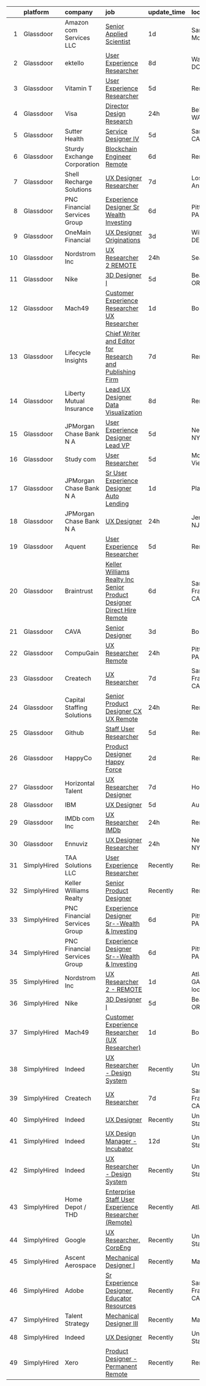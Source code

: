

|    | platform    | company                      | job                                                                                                                                                                                                                                                                                                                                                                                                                                                                                                                                                                                                                                                                                                                                                                                                                                                                                                                                                                                                                                                                                                                                                                                                                                                                                                                                                                                                                                                                                                                                                                                                                                                                            | update_time   | location                 |
|---:|:------------|:-----------------------------|:-------------------------------------------------------------------------------------------------------------------------------------------------------------------------------------------------------------------------------------------------------------------------------------------------------------------------------------------------------------------------------------------------------------------------------------------------------------------------------------------------------------------------------------------------------------------------------------------------------------------------------------------------------------------------------------------------------------------------------------------------------------------------------------------------------------------------------------------------------------------------------------------------------------------------------------------------------------------------------------------------------------------------------------------------------------------------------------------------------------------------------------------------------------------------------------------------------------------------------------------------------------------------------------------------------------------------------------------------------------------------------------------------------------------------------------------------------------------------------------------------------------------------------------------------------------------------------------------------------------------------------------------------------------------------------|:--------------|:-------------------------|
|  1 | Glassdoor   | Amazon com Services LLC      | [Senior Applied Scientist](https://www.glassdoor.com/partner/jobListing.htm?pos=119&ao=1136043&s=58&guid=000001818f52a1a99b63a92f72b272a8&src=GD_JOB_AD&t=SR&vt=w&cs=1_055924ca&cb=1655966966682&jobListingId=1007953430603&jrtk=3-0-1g67l58erimaa801-1g67l58fah7j1800-c12a849ca62c62d8-)                                                                                                                                                                                                                                                                                                                                                                                                                                                                                                                                                                                                                                                                                                                                                                                                                                                                                                                                                                                                                                                                                                                                                                                                                                                                                                                                                                                      | 1d            | Santa Monica, CA         |
|  2 | Glassdoor   | ektello                      | [User Experience Researcher](https://www.glassdoor.com/partner/jobListing.htm?pos=107&ao=1110586&s=58&guid=000001818f52a1a99b63a92f72b272a8&src=GD_JOB_AD&t=SR&vt=w&ea=1&cs=1_750c2b3b&cb=1655966966681&jobListingId=1007939618815&cpc=C891152315FA1AD8&jrtk=3-0-1g67l58erimaa801-1g67l58fah7j1800-915ffd92501460ca--6NYlbfkN0CLjQmfy67UqlWxJvyH5uxFrQGBFL1cdeZdgq-fUlKTljvii19VO40o9hODfeR06z4R3gKYeA12dSiTX4yFC_llT-SHO-vTVqwBvTr0TUeQ7sqQLmharss2OEzlzSIVsfsJmAiheDQVb3SGwk3mUzb-JDtsyTgnc840NTm9Xfdo-DwM4oPtxPVfXtd_PHWKQmdWvtK4tiVl_PvAhI5FkX8MFA7XvGspRDD0wYKoeOQjmUKWOJOr0PcsXAwOwPwKamaIAtCfTynRNnm1C-cTC9uDAy9Lu71PJYHeJSq8MfLHMFHr93-fK1YWrscJyL5BzHoVB73dAfR9XmUCNWHjssL1lU6anZAVhkkTUMhLOTKAsQQa4RQ87fNo-XTBxMJwMc-meENzXiolF-NduX_p2H4b2dORhA50BGcHURjrB0wxfCoWTbD7x4rJ3xrO7ase8QsM6pzATss3OpS9iT3-DR9EoBSXCsO5wWY8zBMXk3-fltNHXj_plz77OnG_MjN5URGgwduo6gEdqoWJA4yF9Cua)                                                                                                                                                                                                                                                                                                                                                                                                                                                                                                                                                                                                                                                                                                                                                                                          | 8d            | Washington, DC           |
|  3 | Glassdoor   | Vitamin T                    | [User Experience Researcher](https://www.glassdoor.com/partner/jobListing.htm?pos=109&ao=1110586&s=58&guid=000001818f52a1a99b63a92f72b272a8&src=GD_JOB_AD&t=SR&vt=w&cs=1_cde761a9&cb=1655966966681&jobListingId=1007947510415&cpc=C4A69CCDBB3B9599&jrtk=3-0-1g67l58erimaa801-1g67l58fah7j1800-8ffb010d9d7ec4b0--6NYlbfkN0DMrcEu7yrtATojKJA7cEzGQ3FdRGWLh0CZQInL4ECGI6k5tN82kdM0OKoro5eXmjok1pY9WiCtPF0dukI9Fmem5Cq8y8v3Sld1jHAuQrnJsSg_8y4heX17j9R_wXSf16JunJqD7QV3ZczRzo7izK4pN-WqcA9hzaZ1XSgu-eucJvNig3ElNLioEMBYUukaRR7GiaD28RRXU4eLZYu-WUedV1ppGkqQqnYAQ1Vp3ovKR5hgBHt_iKnro-VLIWFEBZliB-eGfDWApae2WJmBOXHn7_4vDGSVsYZI9eZAXNFsrYd8796zM3To2vy9KAU9kB-DfPXV6rGsBhMSbxKDKmWlJx4p2PCElJBxqUDvIr8oTr7sCXsJa5UhstE1pitBJzv2Da9SAygklP7MQoE54ojTQmeH47AnCBrr2nS5bZACkiDR6l-OaF0Zaq-dsRfGHsLaGlsws1Ks28hx0HpFE_kK)                                                                                                                                                                                                                                                                                                                                                                                                                                                                                                                                                                                                                                                                                                                                                                                                                                                               | 5d            | Remote                   |
|  4 | Glassdoor   | Visa                         | [Director Design Research](https://www.glassdoor.com/partner/jobListing.htm?pos=113&ao=1136043&s=58&guid=000001818f52a1a99b63a92f72b272a8&src=GD_JOB_AD&t=SR&vt=w&cs=1_019d1934&cb=1655966966682&jobListingId=1007958246561&jrtk=3-0-1g67l58erimaa801-1g67l58fah7j1800-24765438d2870bae-)                                                                                                                                                                                                                                                                                                                                                                                                                                                                                                                                                                                                                                                                                                                                                                                                                                                                                                                                                                                                                                                                                                                                                                                                                                                                                                                                                                                      | 24h           | Bellevue, WA             |
|  5 | Glassdoor   | Sutter Health                | [Service Designer IV](https://www.glassdoor.com/partner/jobListing.htm?pos=121&ao=1136043&s=58&guid=000001818f52a1a99b63a92f72b272a8&src=GD_JOB_AD&t=SR&vt=w&cs=1_5408e720&cb=1655966966682&jobListingId=1007947835941&jrtk=3-0-1g67l58erimaa801-1g67l58fah7j1800-a52efa19379e79ea-)                                                                                                                                                                                                                                                                                                                                                                                                                                                                                                                                                                                                                                                                                                                                                                                                                                                                                                                                                                                                                                                                                                                                                                                                                                                                                                                                                                                           | 5d            | San Carlos, CA           |
|  6 | Glassdoor   | Sturdy Exchange Corporation  | [Blockchain Engineer  Remote ](https://www.glassdoor.com/partner/jobListing.htm?pos=115&ao=1136043&s=58&guid=000001818f52a1a99b63a92f72b272a8&src=GD_JOB_AD&t=SR&vt=w&ea=1&cs=1_77a1c41d&cb=1655966966682&jobListingId=1007945004698&jrtk=3-0-1g67l58erimaa801-1g67l58fah7j1800-cfbd5654e5418373-)                                                                                                                                                                                                                                                                                                                                                                                                                                                                                                                                                                                                                                                                                                                                                                                                                                                                                                                                                                                                                                                                                                                                                                                                                                                                                                                                                                             | 6d            | Remote                   |
|  7 | Glassdoor   | Shell Recharge Solutions     | [UX Designer Researcher](https://www.glassdoor.com/partner/jobListing.htm?pos=118&ao=1136043&s=58&guid=000001818f52a1a99b63a92f72b272a8&src=GD_JOB_AD&t=SR&vt=w&ea=1&cs=1_3cc52cce&cb=1655966966682&jobListingId=1007942893716&jrtk=3-0-1g67l58erimaa801-1g67l58fah7j1800-ebdfb834cd5ff5b7-)                                                                                                                                                                                                                                                                                                                                                                                                                                                                                                                                                                                                                                                                                                                                                                                                                                                                                                                                                                                                                                                                                                                                                                                                                                                                                                                                                                                   | 7d            | Los Angeles, CA          |
|  8 | Glassdoor   | PNC Financial Services Group | [Experience Designer Sr  Wealth   Investing](https://www.glassdoor.com/partner/jobListing.htm?pos=106&ao=1110586&s=58&guid=000001818f52a1a99b63a92f72b272a8&src=GD_JOB_AD&t=SR&vt=w&cs=1_345a6d0f&cb=1655966966680&jobListingId=1007944752734&cpc=5E31031E1AFF45A7&jrtk=3-0-1g67l58erimaa801-1g67l58fah7j1800-3d0f4064b1d671f5--6NYlbfkN0AMofH_6zXbiqn6xehDj89HQNfpf30LHk40Y3Yl5cZTpm-EXukPQNetNbgZyPcaSjnm3NNTeHrJ5sdLLX0wurRDPd-TKP-xVg6vSmzRkdux712hdCaEb0xHJH_yH6iZ2oop_AKOB9bFyZfwOEoXVBpNwi4t1pzuC8OSshL0bELzbEbTB6rHLOpDjGTxVxEdwvigbmvqs7NMJfahyMUJhmB5e5oMkKfk-ObFU0676B5b8R88Me0u3FLOLNaRr_UHTsyT6J-zBhQJ_voORzCi6tfnmdIMW6UJTAQf69COBHQr8n-lBBux4OkB-fpkzy8PwwD_KM2qyJVHglfE1vAIz_WeCewEiDYe5JMeereRXUQF96NM9rD8W3SfNcTYxH8K_59FETNBAaTnAR9zwHzQIGCaumyXGodTxcdIJuN9YsTyjvBEjUZeivTBiPDPBF3XK079BVzT3H20r7RPrAlB7yHopqnhCZeoLhgWzWu3hm9XOZGvLhEzvCCeNhdHBuiZxQbfa6qOQYicNojtUYSiTpKTMF9YV1xJqAFSHlZuoDpJjTVewNjAQa8R3TNmfmUK8RMrYhEqpb0xlp-az0JGS4yhWmY-QYjXHG7_hM8w43TYla-7XSYb-GOdm-u0wTxVvmvyBI_G2yJX85MtrDLQa91dGhzoSgYfLughSFv5UXFh6CVU8W_wkaTFOMOSur-q3CWxEyL4BbobJ5-xp9gOUwr7vdRLQeYjfliwu_TGTBGrkbUobjxUEttGHat13axU0tdX8aR1oCoa8Csxgcf7SVxhF69Rn1c9qHzMIjoWtR46hUDPopOKQ62qZQ26W3axbrxNJzHIm-9gGHneAz7Cektaa0wLCbemZvhGFbL-xoREwaHJudj8yLS8l_0-COeRl5JRyH3GEx3uWZY2l5YazinceKZ_NPGY2HZikIMlYwUtTnF6zJ2ZN2KXjpxUoCYtWEiNbJOUYa7QfyOLB563Zo9iY3AT_H3SiX85sW56gsDbSp8pgea3J40Xp8kJfwd8Bykx0uerAMhQPb3SbJeRM2o2Bkvw4t0ItQvEV92tcmimyOopqm2MuugoNgqdTtjj6cRDJM7wqHZFKp9zR3tvoMnpTGgR5L42R8Mhe16EjNKyInaiflG2GhldDqRLyJj_UQXc8_Gt1ySe5FSOpOnBPbq08-XCGjsk4OfLuLyTg63goHPV3W1N-p1NscuaGK8eeLArGlOKe4uzbCASFI2p3s59UHOfqxzkmcko3tVDes2P7zjr-tBBIGEvKXcMQI1R4Fo%3D) | 6d            | Pittsburgh, PA           |
|  9 | Glassdoor   | OneMain Financial            | [UX Designer   Originations](https://www.glassdoor.com/partner/jobListing.htm?pos=104&ao=1110586&s=58&guid=000001818f52a1a99b63a92f72b272a8&src=GD_JOB_AD&t=SR&vt=w&cs=1_32d864e8&cb=1655966966680&jobListingId=1007950335181&cpc=1CBFC3E34E2A31FF&jrtk=3-0-1g67l58erimaa801-1g67l58fah7j1800-040265ff0e4f22ba--6NYlbfkN0Bjlu5n-gv5HO0Uw8oUWkLCzq7-4ueCq4bqHo-b0jTNgEo79qTxKEF1eiLEZ0uE3qdS2lGNgLL4q-qrDgcbdyMG8r2Ucmmb2oolc6xkFnYYNpuaEFTwS2VhX9AT7-KhdsnUBMDq-bOkO_ttuno6TejDGVMYRTTETABEYiUR2hbqr_KByruv1Jub0se9ZEhRtTTlE9I3A-wsFaErY2JHDQxcgyAyFm7BDCgMQ2UiCVQ0WK1iUUv-SUg2ls3MDUHiNah_iVJStTDeTKSIQGSa3lcHQvIWqsE8d19HevVvvEA_zrOYscvG7zJRBGHHcRPmWyX3ggmA0GtJH29b-knjtojNoXZwn7ZM_M2LAVVvOq8tixpFciUR6zMbCjOF5fxWsc9WZ5nECxiGg5mLSXGfeJKLKBCMWDDdRZey5NbDMnyd0-8ST08AoXKwap-47ddKvwM%3D)                                                                                                                                                                                                                                                                                                                                                                                                                                                                                                                                                                                                                                                                                                                                                                                                                                                                                 | 3d            | Wilmington, DE           |
| 10 | Glassdoor   | Nordstrom Inc                | [UX Researcher 2   REMOTE](https://www.glassdoor.com/partner/jobListing.htm?pos=125&ao=1136043&s=58&guid=000001818f52a1a99b63a92f72b272a8&src=GD_JOB_AD&t=SR&vt=w&cs=1_9a4b5557&cb=1655966966683&jobListingId=1007957153362&jrtk=3-0-1g67l58erimaa801-1g67l58fah7j1800-608155c439d6817a-)                                                                                                                                                                                                                                                                                                                                                                                                                                                                                                                                                                                                                                                                                                                                                                                                                                                                                                                                                                                                                                                                                                                                                                                                                                                                                                                                                                                      | 24h           | Seattle, WA              |
| 11 | Glassdoor   | Nike                         | [3D Designer I](https://www.glassdoor.com/partner/jobListing.htm?pos=112&ao=1136043&s=58&guid=000001818f52a1a99b63a92f72b272a8&src=GD_JOB_AD&t=SR&vt=w&cs=1_731db396&cb=1655966966681&jobListingId=1007947826288&jrtk=3-0-1g67l58erimaa801-1g67l58fah7j1800-612dfb3f0eb8356f-)                                                                                                                                                                                                                                                                                                                                                                                                                                                                                                                                                                                                                                                                                                                                                                                                                                                                                                                                                                                                                                                                                                                                                                                                                                                                                                                                                                                                 | 5d            | Beaverton, OR            |
| 12 | Glassdoor   | Mach49                       | [Customer Experience Researcher  UX Researcher ](https://www.glassdoor.com/partner/jobListing.htm?pos=105&ao=1110586&s=58&guid=000001818f52a1a99b63a92f72b272a8&src=GD_JOB_AD&t=SR&vt=w&ea=1&cs=1_4a718938&cb=1655966966680&jobListingId=1007954542445&cpc=07D58528F3898F33&jrtk=3-0-1g67l58erimaa801-1g67l58fah7j1800-188a60f7eb7a7494--6NYlbfkN0C-sxr0l_wSOZIDB38dXNuJhKPbqohXUGYC1bSDZ3MUUQgHxGzDLv1iMw_PNc-VPkk7HqGb7DrGnLVN32uK6euByH515ureRAfxgg2QlsQgniz5BQWTlCgo-91GV0KaMo1c69cPVUg5cJg4lb0NIxt-Xl86ZyAQ5-4zHWoFAZ0Qvm_2O3fVl52n3X7IllERgquwILA381ORYb-Z-B9yGUqB2azSApEGDBdKQBqeeJv8A6A7BrGY1_ekAoAPdrxShDzRTkH1Mz-MPY7xn7jFgM2EyLcAvVSQ3QBcfa9lkm_gjb7eA5uTrVAngk5VXYCWHr7nx_N4sq0-VnhnndsTGOfjipoUg78RSvo7GhTLNOpP25Xi4nviRRLsyMABwSatWVnKuxR9sdleAjOpSQrtrVnziyqb2goeKEjdG4DHZQ9CJodVOX9EAupgB1XQTlmh4in1jShwXxF7yAZskQ9Cn8I4S_VTqMZ81aeWnFpy6Lw-UORX99n85YMsbXFjWkxzVrxUKPp2mikLfA%3D%3D)                                                                                                                                                                                                                                                                                                                                                                                                                                                                                                                                                                                                                                                                                                                                                                          | 1d            | Boston, MA               |
| 13 | Glassdoor   | Lifecycle Insights           | [Chief Writer and Editor for Research and Publishing Firm](https://www.glassdoor.com/partner/jobListing.htm?pos=123&ao=1136043&s=58&guid=000001818f52a1a99b63a92f72b272a8&src=GD_JOB_AD&t=SR&vt=w&cs=1_e7dfe47e&cb=1655966966683&jobListingId=1007942887745&jrtk=3-0-1g67l58erimaa801-1g67l58fah7j1800-b4d448a0efd4cc08-)                                                                                                                                                                                                                                                                                                                                                                                                                                                                                                                                                                                                                                                                                                                                                                                                                                                                                                                                                                                                                                                                                                                                                                                                                                                                                                                                                      | 7d            | Remote                   |
| 14 | Glassdoor   | Liberty Mutual Insurance     | [Lead UX Designer   Data Visualization](https://www.glassdoor.com/partner/jobListing.htm?pos=103&ao=1110586&s=58&guid=000001818f52a1a99b63a92f72b272a8&src=GD_JOB_AD&t=SR&vt=w&cs=1_ebb3be92&cb=1655966966680&jobListingId=1007940071636&cpc=7AD1D84939BBEEF3&jrtk=3-0-1g67l58erimaa801-1g67l58fah7j1800-23c8841b6c21757c--6NYlbfkN0D19kSVUiNzG2UWy1lRGehFMusHrHGUl8ru40ax50wmt-THYVDVXiQ1RxehNPznEJE1U7VDE0f2KIsFInOFhur_BYiO6_npZ3qtwMUX1c-HLGgfGN79yWfITd6vLFPpn0JsUPpP4kjWKD_NlSFGJfZJuLLIw_jLgqt9CjkkYS7CbCyG8qVi0k6RYIf5bBklRFGvNQYtgkc_QrUvIC8UU5D42Ieyz0x9PXmQ7Kmptigm1FbY_5TSucKvYgH0FCn_vY4Q7VR5_CyMs_0JvrgUzDf1we46U3FqtsCw5Kw9TCL1y94MgL6kbhCvAcTaZoMs4CZ3VfIhQftQ6C-FLDBJpAJ_wiOx-Y4zPcxmwPbC9Uy1J6em1PCdd8RHVtY3Y3N4JrR4lLuaVb_CGM652edc3LaYbcVpw3CJErIJwD2NnV68I8MhwgObN1WvIEpUXf-TV_nF2WF620n6FArZXqo7dg-9lSW8lfpwzcA9IFS1lwXI1ZA6FLqNgrHgz1YT1FfUm3tml5PBlBK3HJ3iFBuectDXQOmFRU8XCIQl96eJjhjXZbHo84EUZKt7kVchh7zMYhyEnVm9WqTvggGKnAdhMpDpV5-ansHNDGED79KLFj3xdlTE_KBzr8Ua6ARtIdb7CcQ92baOawoD0Q%3D%3D)                                                                                                                                                                                                                                                                                                                                                                                                                                                                                                                                                                                                                                                        | 8d            | Remote                   |
| 15 | Glassdoor   | JPMorgan Chase Bank  N A     | [User Experience Designer   Lead  VP](https://www.glassdoor.com/partner/jobListing.htm?pos=126&ao=1136043&s=58&guid=000001818f52a1a99b63a92f72b272a8&src=GD_JOB_AD&t=SR&vt=w&cs=1_f311c4d5&cb=1655966966683&jobListingId=1007948351236&jrtk=3-0-1g67l58erimaa801-1g67l58fah7j1800-00b554e50c29ed1d-)                                                                                                                                                                                                                                                                                                                                                                                                                                                                                                                                                                                                                                                                                                                                                                                                                                                                                                                                                                                                                                                                                                                                                                                                                                                                                                                                                                           | 5d            | New York, NY             |
| 16 | Glassdoor   | Study com                    | [User Researcher](https://www.glassdoor.com/partner/jobListing.htm?pos=117&ao=1136043&s=58&guid=000001818f52a1a99b63a92f72b272a8&src=GD_JOB_AD&t=SR&vt=w&ea=1&cs=1_0329d428&cb=1655966966682&jobListingId=1007948105624&jrtk=3-0-1g67l58erimaa801-1g67l58fah7j1800-f1ed0be03fa6b50e-)                                                                                                                                                                                                                                                                                                                                                                                                                                                                                                                                                                                                                                                                                                                                                                                                                                                                                                                                                                                                                                                                                                                                                                                                                                                                                                                                                                                          | 5d            | Mountain View, CA        |
| 17 | Glassdoor   | JPMorgan Chase Bank  N A     | [Sr User Experience Designer   Auto Lending](https://www.glassdoor.com/partner/jobListing.htm?pos=114&ao=1136043&s=58&guid=000001818f52a1a99b63a92f72b272a8&src=GD_JOB_AD&t=SR&vt=w&cs=1_90cea305&cb=1655966966682&jobListingId=1007953332627&jrtk=3-0-1g67l58erimaa801-1g67l58fah7j1800-7506b3b2358e68e7-)                                                                                                                                                                                                                                                                                                                                                                                                                                                                                                                                                                                                                                                                                                                                                                                                                                                                                                                                                                                                                                                                                                                                                                                                                                                                                                                                                                    | 1d            | Plano, TX                |
| 18 | Glassdoor   | JPMorgan Chase Bank  N A     | [UX Designer](https://www.glassdoor.com/partner/jobListing.htm?pos=120&ao=1136043&s=58&guid=000001818f52a1a99b63a92f72b272a8&src=GD_JOB_AD&t=SR&vt=w&cs=1_effce7d2&cb=1655966966682&jobListingId=1007955926381&jrtk=3-0-1g67l58erimaa801-1g67l58fah7j1800-0ec29a0b0fb8626e-)                                                                                                                                                                                                                                                                                                                                                                                                                                                                                                                                                                                                                                                                                                                                                                                                                                                                                                                                                                                                                                                                                                                                                                                                                                                                                                                                                                                                   | 24h           | Jersey City, NJ          |
| 19 | Glassdoor   | Aquent                       | [User Experience Researcher](https://www.glassdoor.com/partner/jobListing.htm?pos=110&ao=1110586&s=58&guid=000001818f52a1a99b63a92f72b272a8&src=GD_JOB_AD&t=SR&vt=w&cs=1_0fc1daad&cb=1655966966681&jobListingId=1007947575845&cpc=C4A69CCDBB3B9599&jrtk=3-0-1g67l58erimaa801-1g67l58fah7j1800-8398e86d62796fed--6NYlbfkN0DMrcEu7yrtATojKJA7cEzGQ3FdRGWLh0CZQInL4ECGI9gD0Wolx9R2EDT7B77c2cTfSS0sKx0sPrTiiXrRC4mCy6wvlcZIyaaPwzM8wGJyx9NQOU_eJTkritVdPf6wW3MPn0Q3jkpTzsfWDBEmPQAWOMx6fG0EbOPYZVXRuDgN8nLoV7wqzSFbgpBwgVhGXf5KHw98oNCEK4-ph2UFBzRwXpwne4LfRiYY6-f4dLY_64HHNkee7DzofaxpCKNC4-PhSeiPLaVWwFTRjLNXW1ZS9RT22lalo5JOCGZlzumFvYY2HrGz0M8KsfqN1pADe_98-e-MjPk5T69HeS5XCv0RUfNSYZ0HzQ9NpWNqicu-xIubWS7i7Bny97QeZsOL-4Qrxa6R_JgskgK4sHv8ETyvX0BdwC4OMtuLF0tRWhFqJ2vJXjumj46vCOt369AdhKQWpDePJqyoiA%3D%3D)                                                                                                                                                                                                                                                                                                                                                                                                                                                                                                                                                                                                                                                                                                                                                                                                                                                                   | 5d            | Remote                   |
| 20 | Glassdoor   | Braintrust                   | [Keller Williams Realty  Inc    Senior Product Designer   Direct Hire  Remote ](https://www.glassdoor.com/partner/jobListing.htm?pos=102&ao=1110586&s=58&guid=000001818f52a1a99b63a92f72b272a8&src=GD_JOB_AD&t=SR&vt=w&ea=1&cs=1_039dd115&cb=1655966966680&jobListingId=1007945515466&cpc=AC285F3A3ECA6BB0&jrtk=3-0-1g67l58erimaa801-1g67l58fah7j1800-f811b1365b71d003--6NYlbfkN0AL3dVr72y2kzw2kaN2Ho5i09lACUMjYeOySpm2U6KfaoCL3DUt1X2q4i_qsDHLqXybPgqIb1fThtRhbTreJSUvmi4Vj1GC6fnjMXpdcd6aKy_Ipq4UmJjjxCx21GLRVavy8SarnE9nvKa7Suk95Tl7bTBOJD0-3hN7BvakvZHj-pFtXjrp-Q2_UFydf48EM-STbUbY-Xg6nUUNa9lXMLSOz7XkzDYMNVtUMDD442pLl1tLQnWQyXcTmYLY8kYxdpiBy8gb5V1PnrC__f5UVL07XD1z933v18A-SRxk6HwjsvsMlnl57LfowESt2GczhIQZ_hy654252C1YlbQRLdAQ22ryN8YP1rqwnKa8gKuuv--_GC1q93E6HhAf9lnxvvo3rXLOBIoSJbduGPeUvhevCEu9lP93mG22VIlcrzYvuarlWkVR9XhJLE0D-U9NqEr-WZBwJfU2Jc9gokk-LbZTBODCu96Tbj9MzAm26vt6KdqiK0ljjgZ-D25TNya1Rs9iqiaAKUJhmkPtoY-PaZZGJq3entiCNfoZoApVrYYMMnlU1tr3AL8pTTbslENa5UGkRXK0P2p0jAQAMUPeJZGHv1nHyvWwLVsKSGH6zYHCKDD8xB2ctPVP6wD01bE9gvqmxj_r_1zwfRK7AmX_XhbCfxEvj3N36UE9eNcVVU-KPW34x0UmC7u-6Z1IakJV0DYkm_av8ajfAbeLqNGz2ty1OUQq1MDLsU6TmjvE590_avhukn96ln22Vdgn_ll73sSOVuPw_s1Sr-poTpDBOcHqmhxkEf9rMyk%3D)                                                                                                                                                                                                                                                                                                                                                                                                                                                         | 6d            | San Francisco, CA        |
| 21 | Glassdoor   | CAVA                         | [Senior Designer](https://www.glassdoor.com/partner/jobListing.htm?pos=127&ao=1136043&s=58&guid=000001818f52a1a99b63a92f72b272a8&src=GD_JOB_AD&t=SR&vt=w&ea=1&cs=1_5bc5c21f&cb=1655966966683&jobListingId=1007949275944&jrtk=3-0-1g67l58erimaa801-1g67l58fah7j1800-56a67e3540c456a2-)                                                                                                                                                                                                                                                                                                                                                                                                                                                                                                                                                                                                                                                                                                                                                                                                                                                                                                                                                                                                                                                                                                                                                                                                                                                                                                                                                                                          | 3d            | Boston, MA               |
| 22 | Glassdoor   | CompuGain                    | [UX Researcher    Remote   ](https://www.glassdoor.com/partner/jobListing.htm?pos=124&ao=1136043&s=58&guid=000001818f52a1a99b63a92f72b272a8&src=GD_JOB_AD&t=SR&vt=w&cs=1_d2be0265&cb=1655966966683&jobListingId=1007956982424&jrtk=3-0-1g67l58erimaa801-1g67l58fah7j1800-14a4ba20aab9e2ae-)                                                                                                                                                                                                                                                                                                                                                                                                                                                                                                                                                                                                                                                                                                                                                                                                                                                                                                                                                                                                                                                                                                                                                                                                                                                                                                                                                                                    | 24h           | Pittsburgh, PA           |
| 23 | Glassdoor   | Createch                     | [UX Researcher](https://www.glassdoor.com/partner/jobListing.htm?pos=130&ao=1136043&s=58&guid=000001818f52a1a99b63a92f72b272a8&src=GD_JOB_AD&t=SR&vt=w&ea=1&cs=1_d192ccf2&cb=1655966966683&jobListingId=1007942486177&jrtk=3-0-1g67l58erimaa801-1g67l58fah7j1800-f2ce10c15be7bc6a-)                                                                                                                                                                                                                                                                                                                                                                                                                                                                                                                                                                                                                                                                                                                                                                                                                                                                                                                                                                                                                                                                                                                                                                                                                                                                                                                                                                                            | 7d            | San Francisco, CA        |
| 24 | Glassdoor   | Capital Staffing Solutions   | [Senior Product Designer  CX UX    Remote](https://www.glassdoor.com/partner/jobListing.htm?pos=108&ao=1110586&s=58&guid=000001818f52a1a99b63a92f72b272a8&src=GD_JOB_AD&t=SR&vt=w&ea=1&cs=1_e1fa1461&cb=1655966966681&jobListingId=1007957225430&cpc=F41FEAB56D215062&jrtk=3-0-1g67l58erimaa801-1g67l58fah7j1800-a7c73d30578b5c74--6NYlbfkN0AHXq2vAVwR3IH7wgnTMdWCa3HguypIXx0DFudX-u0zu6XSU0N9gDGCMsnO9yvyAfPEafGSSv2RefAGdFg5bRdDOjkcoZmvzNOIxTUtY0h3pjIutiy2KzflA1faJlPnS4_2K_vIy9Ze9HvpOXwY-nbRYNVJHsyfCI64Cni-ufmcQm_Jo-OIVeLTg5pEwf84KtQd3tAwooMBDvy9pWlRuZ6Jqu6GB_lwsMJMgqTPWfeosR1DMwXvdKUUINpFIKgqTiljjQok2CWBpMr0jvYYlzCQpk7eyNNrVzeVg_v9-57GD2yyyuplEtxQEsgauMUodQenV58CIOMxbe-yIBeIxrNwSrpIQtRJe1dpwg4SxNsSqw55ayeYOPWFoec06upGAozbWSRUMe5Hn5tdT0iNb_CXf5PF4JIJrKwJaNmMPo0nZ40udtUPdHghqENtI3-34IW8eUbaSVbqCa7Lk5ptPmSfBjcWpxpus-8B8R3nFHs9Btp2UGDjSBp_mCljDOkCfV1a5G3tvFdySn2r9YEX8Bgl)                                                                                                                                                                                                                                                                                                                                                                                                                                                                                                                                                                                                                                                                                                                                                                            | 24h           | Remote                   |
| 25 | Glassdoor   | Github                       | [Staff User Researcher](https://www.glassdoor.com/partner/jobListing.htm?pos=122&ao=1136043&s=58&guid=000001818f52a1a99b63a92f72b272a8&src=GD_JOB_AD&t=SR&vt=w&cs=1_15b1a35f&cb=1655966966682&jobListingId=1007946628831&jrtk=3-0-1g67l58erimaa801-1g67l58fah7j1800-24dffac83cec1c6b-)                                                                                                                                                                                                                                                                                                                                                                                                                                                                                                                                                                                                                                                                                                                                                                                                                                                                                                                                                                                                                                                                                                                                                                                                                                                                                                                                                                                         | 5d            | Remote                   |
| 26 | Glassdoor   | HappyCo                      | [Product Designer   Happy Force](https://www.glassdoor.com/partner/jobListing.htm?pos=111&ao=1136043&s=58&guid=000001818f52a1a99b63a92f72b272a8&src=GD_JOB_AD&t=SR&vt=w&cs=1_9a4b3e6e&cb=1655966966681&jobListingId=1007952708407&jrtk=3-0-1g67l58erimaa801-1g67l58fah7j1800-1f854b0c6fa65904-)                                                                                                                                                                                                                                                                                                                                                                                                                                                                                                                                                                                                                                                                                                                                                                                                                                                                                                                                                                                                                                                                                                                                                                                                                                                                                                                                                                                | 2d            | Remote                   |
| 27 | Glassdoor   | Horizontal Talent            | [UX Researcher   Designer](https://www.glassdoor.com/partner/jobListing.htm?pos=101&ao=1110586&s=58&guid=000001818f52a1a99b63a92f72b272a8&src=GD_JOB_AD&t=SR&vt=w&cs=1_d521fb8a&cb=1655966966679&jobListingId=1007943073285&cpc=59DF70BB7E75A6DF&jrtk=3-0-1g67l58erimaa801-1g67l58fah7j1800-5875a16af7e34f5a--6NYlbfkN0DVLD0NwOQENOe9ZSCJLsOt28qZmO4545ePKxrhyheH8upjNk3dgyt4DL3FrYXEpTfJGLkZgpgxYuE_2oE9F_7l-b9hrfD1EoRTheykSAxOZBwRp0azZh904bo9j9gO7LODd5GPFBe-7AMuyYoz-e7wnhApn9PFfWtUes6UpsiFwqcgvLQXGe1sqAM2IRVdL890EKKu_LxcsUW2wZR_OYzVhO9pYilAQ6GhZWqUCdBm5BR25JCIHQ2afO8kG28rgMI2ZipUxm4nNi8Ah9wvGHVbUJEFwr7Uck6En36lN2Et1Q__GIXsq8nXoYl7BOP9VIbUoN4i2P4Dpr6Unb36T17AWrmJq8GJrVWIS57RvMl0C8NdF9745xAjwR5ozUjPTS8oLrrNIm9SId-tShvoiVoejt4TEbfJBwcLY_KbqOXuSdDjw7dNVFt5g8OC3Q_bR3I7Z3dbdSEifWJaA9VnlEs14q0N7DtI34YD-xIJ26PqlaVWLc-mZ5BWdOUdS4_wYAryO7HLA-IUzPDC8vhGwqB_xP3jZ-OpYWHZM69yU4I8P5MfXWnfRWuUwO-jwCwRT8YpxASiNU7AG2qgspKBTmuJ3uhWPv-VwkG5-kHhI69c6iLikQqarXBa0xeIM3qZxdIC_AmP7J-PYg6Bg-EOGzKlNjD5Hq4cf4tuWbtS1Oke_8RIL81SGLWj6wmApTjSTCTNOrHRSuBLcmeIFRm5mMyLXGyAaUF3sO4ZgRdC1AKG5gI-aqqLHj7IL1YGK9utzRTg-yVio-H7hEW59CQaVBBSuh8CsKl0HglubYG8VJC8y3WjytPsG1a8tje7PgkIuOgpec7iSL3B3ligtzDvk-MQ1enFtVguxVhrBQBcgSTKUvzuwza1ClRDdqI2Ri2_sAE3JF2140waj1V9SgeBW0xa5TkpM6R8Gzq274Rudhg048Ny5un5SPgqtKTpgX5nG92a4Th95M8gfw%3D%3D)                                                                                                                                                                                                                                                                                                                                     | 7d            | Houston, TX              |
| 28 | Glassdoor   | IBM                          | [UX Designer](https://www.glassdoor.com/partner/jobListing.htm?pos=129&ao=1136043&s=58&guid=000001818f52a1a99b63a92f72b272a8&src=GD_JOB_AD&t=SR&vt=w&cs=1_5e15e083&cb=1655966966683&jobListingId=1007946992624&jrtk=3-0-1g67l58erimaa801-1g67l58fah7j1800-9777d9dcb416c308-)                                                                                                                                                                                                                                                                                                                                                                                                                                                                                                                                                                                                                                                                                                                                                                                                                                                                                                                                                                                                                                                                                                                                                                                                                                                                                                                                                                                                   | 5d            | Austin, TX               |
| 29 | Glassdoor   | IMDb com  Inc                | [UX Researcher  IMDb](https://www.glassdoor.com/partner/jobListing.htm?pos=128&ao=1136043&s=58&guid=000001818f52a1a99b63a92f72b272a8&src=GD_JOB_AD&t=SR&vt=w&cs=1_1e4f2759&cb=1655966966683&jobListingId=1007957418675&jrtk=3-0-1g67l58erimaa801-1g67l58fah7j1800-c268364bb23a3570-)                                                                                                                                                                                                                                                                                                                                                                                                                                                                                                                                                                                                                                                                                                                                                                                                                                                                                                                                                                                                                                                                                                                                                                                                                                                                                                                                                                                           | 24h           | Remote                   |
| 30 | Glassdoor   | Ennuviz                      | [UX Designer   Researcher](https://www.glassdoor.com/partner/jobListing.htm?pos=116&ao=1136043&s=58&guid=000001818f52a1a99b63a92f72b272a8&src=GD_JOB_AD&t=SR&vt=w&cs=1_59887f18&cb=1655966966682&jobListingId=1007957202460&jrtk=3-0-1g67l58erimaa801-1g67l58fah7j1800-bb8b6090dc9e4108-)                                                                                                                                                                                                                                                                                                                                                                                                                                                                                                                                                                                                                                                                                                                                                                                                                                                                                                                                                                                                                                                                                                                                                                                                                                                                                                                                                                                      | 24h           | New York, NY             |
| 31 | SimplyHired | TAA Solutions LLC            | [User Experience Researcher](https://www.simplyhired.com/job/wjoRPGlrDeWkwlRaEqq_Gym5MqB4Ek7dmQOcEA4GA9mm5VlldUhxnQ?q=generative+designer)                                                                                                                                                                                                                                                                                                                                                                                                                                                                                                                                                                                                                                                                                                                                                                                                                                                                                                                                                                                                                                                                                                                                                                                                                                                                                                                                                                                                                                                                                                                                     | Recently      | Remote                   |
| 32 | SimplyHired | Keller Williams Realty       | [Senior Product Designer](https://www.simplyhired.com/job/j0nyWMRNxtcQstMHVo3bfqDjeJws-b_GqlnSDyYB7lIYlZcptTnnBQ?q=generative+designer)                                                                                                                                                                                                                                                                                                                                                                                                                                                                                                                                                                                                                                                                                                                                                                                                                                                                                                                                                                                                                                                                                                                                                                                                                                                                                                                                                                                                                                                                                                                                        | Recently      | Remote                   |
| 33 | SimplyHired | PNC Financial Services Group | [Experience Designer Sr--Wealth & Investing](https://www.simplyhired.com/job/HFa3XJejbmXBq6AlSBvinCBBtzcp6CoCPo_mPXjP2oSasBnBGhs6VQ?q=generative+designer)                                                                                                                                                                                                                                                                                                                                                                                                                                                                                                                                                                                                                                                                                                                                                                                                                                                                                                                                                                                                                                                                                                                                                                                                                                                                                                                                                                                                                                                                                                                     | 6d            | Pittsburgh, PA           |
| 34 | SimplyHired | PNC Financial Services Group | [Experience Designer Sr--Wealth & Investing](https://www.simplyhired.com/job/AkBHC2Ij4ydzmq5FUgq-E5OFK3ubNuFir3RoYjEldSBKoTAsOkgmpA?q=generative+designer)                                                                                                                                                                                                                                                                                                                                                                                                                                                                                                                                                                                                                                                                                                                                                                                                                                                                                                                                                                                                                                                                                                                                                                                                                                                                                                                                                                                                                                                                                                                     | 6d            | Pittsburgh, PA           |
| 35 | SimplyHired | Nordstrom Inc                | [UX Researcher 2 - REMOTE](https://www.simplyhired.com/job/xWe4kVQ9hDisx8iP_lVFvqI0gPUTcqjHURtWoBQLxQdmlS-qa8x_sA?q=generative+designer)                                                                                                                                                                                                                                                                                                                                                                                                                                                                                                                                                                                                                                                                                                                                                                                                                                                                                                                                                                                                                                                                                                                                                                                                                                                                                                                                                                                                                                                                                                                                       | 1d            | Atlanta, GA +5 locations |
| 36 | SimplyHired | Nike                         | [3D Designer I](https://www.simplyhired.com/job/VIQl9bidPdjdl0kOo8f4Xb6lk-Uf1P7aGtvTl07Ays0ZyFkZ8ibgWA?q=generative+designer)                                                                                                                                                                                                                                                                                                                                                                                                                                                                                                                                                                                                                                                                                                                                                                                                                                                                                                                                                                                                                                                                                                                                                                                                                                                                                                                                                                                                                                                                                                                                                  | 5d            | Beaverton, OR            |
| 37 | SimplyHired | Mach49                       | [Customer Experience Researcher (UX Researcher)](https://www.simplyhired.com/job/gqc9Ocab-denE9zg_FBaTShyzapkVQXgcFJ-vcQ1KVfTZeOjGs_qOA?q=generative+designer)                                                                                                                                                                                                                                                                                                                                                                                                                                                                                                                                                                                                                                                                                                                                                                                                                                                                                                                                                                                                                                                                                                                                                                                                                                                                                                                                                                                                                                                                                                                 | 1d            | Boston, MA               |
| 38 | SimplyHired | Indeed                       | [UX Researcher - Design System](https://www.simplyhired.com/job/e86TnqnxJQBRcV_2-RzGirxsIIbhg2mnrDU1i4D_XTnutJC9J-I8RQ?q=generative+designer)                                                                                                                                                                                                                                                                                                                                                                                                                                                                                                                                                                                                                                                                                                                                                                                                                                                                                                                                                                                                                                                                                                                                                                                                                                                                                                                                                                                                                                                                                                                                  | Recently      | United States            |
| 39 | SimplyHired | Createch                     | [UX Researcher](https://www.simplyhired.com/job/i7kHaMs_t4HJbJlYlCbNzuzUNip4IiMfa1iEYNfuICNgoGdDox8jZA?q=generative+designer)                                                                                                                                                                                                                                                                                                                                                                                                                                                                                                                                                                                                                                                                                                                                                                                                                                                                                                                                                                                                                                                                                                                                                                                                                                                                                                                                                                                                                                                                                                                                                  | 7d            | San Francisco, CA        |
| 40 | SimplyHired | Indeed                       | [UX Designer](https://www.simplyhired.com/job/7GiZIE7D3Vdy_WwQaWJKRxT3iPyT6Rqzli4Zo5eTP3IEz4tsOt1bKA?q=generative+designer)                                                                                                                                                                                                                                                                                                                                                                                                                                                                                                                                                                                                                                                                                                                                                                                                                                                                                                                                                                                                                                                                                                                                                                                                                                                                                                                                                                                                                                                                                                                                                    | Recently      | United States            |
| 41 | SimplyHired | Indeed                       | [UX Design Manager - Incubator](https://www.simplyhired.com/job/AHhJM-aDe-NcmNdwvJhb-gPxcmXcCkVLIE75boud2OpFtQMx5R_rYQ?q=generative+designer)                                                                                                                                                                                                                                                                                                                                                                                                                                                                                                                                                                                                                                                                                                                                                                                                                                                                                                                                                                                                                                                                                                                                                                                                                                                                                                                                                                                                                                                                                                                                  | 12d           | United States            |
| 42 | SimplyHired | Indeed                       | [UX Researcher - Design System](https://www.simplyhired.com/job/e86TnqnxJQBRcV_2-RzGirxsIIbhg2mnrDU1i4D_XTnutJC9J-I8RQ?q=generative+designer)                                                                                                                                                                                                                                                                                                                                                                                                                                                                                                                                                                                                                                                                                                                                                                                                                                                                                                                                                                                                                                                                                                                                                                                                                                                                                                                                                                                                                                                                                                                                  | Recently      | United States            |
| 43 | SimplyHired | Home Depot / THD             | [Enterprise Staff User Experience Researcher (Remote)](https://www.simplyhired.com/job/OCmKnGofzV5hw7O-viYblxOz7UbxbYKKYLSNMWkqpJJFujD_IBrYgA?q=generative+designer)                                                                                                                                                                                                                                                                                                                                                                                                                                                                                                                                                                                                                                                                                                                                                                                                                                                                                                                                                                                                                                                                                                                                                                                                                                                                                                                                                                                                                                                                                                           | Recently      | Atlanta, GA              |
| 44 | SimplyHired | Google                       | [UX Researcher, CorpEng](https://www.simplyhired.com/job/AXpi0UykxT5ZFkrDHa68jTWEN-eSnYE30cIMIyVQV5xuHIdZ1NQhFw?q=generative+designer)                                                                                                                                                                                                                                                                                                                                                                                                                                                                                                                                                                                                                                                                                                                                                                                                                                                                                                                                                                                                                                                                                                                                                                                                                                                                                                                                                                                                                                                                                                                                         | Recently      | United States            |
| 45 | SimplyHired | Ascent Aerospace             | [Mechanical Designer I](https://www.simplyhired.com/job/m9uL8E-KBSidP7pxfgEvNZvofvtuyESSvshWn47w-CPfzWYXILw1_Q?q=generative+designer)                                                                                                                                                                                                                                                                                                                                                                                                                                                                                                                                                                                                                                                                                                                                                                                                                                                                                                                                                                                                                                                                                                                                                                                                                                                                                                                                                                                                                                                                                                                                          | Recently      | Macomb, MI               |
| 46 | SimplyHired | Adobe                        | [Sr Experience Designer, Educator Resources](https://www.simplyhired.com/job/fX_4wU1ld-du_RZ2pBOz2NUjTjwxwXN3JopyhczMdBqGp361AOYDKg?q=generative+designer)                                                                                                                                                                                                                                                                                                                                                                                                                                                                                                                                                                                                                                                                                                                                                                                                                                                                                                                                                                                                                                                                                                                                                                                                                                                                                                                                                                                                                                                                                                                     | Recently      | San Francisco, CA        |
| 47 | SimplyHired | Talent Strategy              | [Mechanical Designer III](https://www.simplyhired.com/job/QAndlW0HPOFLpSohOKD-T_uNGrJIsISB_1NXEEgeZBkbPDqvu6Kk5Q?q=generative+designer)                                                                                                                                                                                                                                                                                                                                                                                                                                                                                                                                                                                                                                                                                                                                                                                                                                                                                                                                                                                                                                                                                                                                                                                                                                                                                                                                                                                                                                                                                                                                        | Recently      | Macomb, MI               |
| 48 | SimplyHired | Indeed                       | [UX Designer](https://www.simplyhired.com/job/7GiZIE7D3Vdy_WwQaWJKRxT3iPyT6Rqzli4Zo5eTP3IEz4tsOt1bKA?q=generative+designer)                                                                                                                                                                                                                                                                                                                                                                                                                                                                                                                                                                                                                                                                                                                                                                                                                                                                                                                                                                                                                                                                                                                                                                                                                                                                                                                                                                                                                                                                                                                                                    | Recently      | United States            |
| 49 | SimplyHired | Xero                         | [Product Designer - Permanent Remote](https://www.simplyhired.com/job/K1mMEySX_5En41yC8hmkSVPppCHOvbNbjXzAaQ-BtdZcHUJ3z1V--Q?q=generative+designer)                                                                                                                                                                                                                                                                                                                                                                                                                                                                                                                                                                                                                                                                                                                                                                                                                                                                                                                                                                                                                                                                                                                                                                                                                                                                                                                                                                                                                                                                                                                            | Recently      | Remote                   |